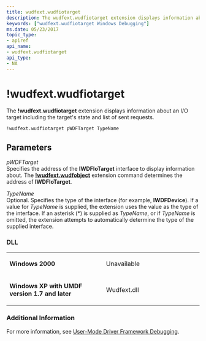 ```yaml
---
title: wudfext.wudfiotarget
description: The wudfext.wudfiotarget extension displays information about an I/O target including the target's state and list of sent requests.
keywords: ["wudfext.wudfiotarget Windows Debugging"]
ms.date: 05/23/2017
topic_type:
- apiref
api_name:
- wudfext.wudfiotarget
api_type:
- NA
---
```


# !wudfext.wudfiotarget


The **!wudfext.wudfiotarget** extension displays information about an I/O target including the target's state and list of sent requests.

```dbgcmd
!wudfext.wudfiotarget pWDFTarget TypeName
```

## <span id="Parameters"></span><span id="parameters"></span><span id="PARAMETERS"></span>Parameters


<span id="_______pWDFTarget______"></span><span id="_______pwdftarget______"></span><span id="_______PWDFTARGET______"></span> *pWDFTarget*   
Specifies the address of the **IWDFIoTarget** interface to display information about. The [**!wudfext.wudfobject**](-wudfext-wudfobject.md) extension command determines the address of **IWDFIoTarget**.

<span id="_______TypeName______"></span><span id="_______typename______"></span><span id="_______TYPENAME______"></span> *TypeName*   
Optional. Specifies the type of the interface (for example, **IWDFDevice**). If a value for *TypeName* is supplied, the extension uses the value as the type of the interface. If an asterisk (\*) is supplied as *TypeName*, or if *TypeName* is omitted, the extension attempts to automatically determine the type of the supplied interface.

### <span id="DLL"></span><span id="dll"></span>DLL

<table>
<colgroup>
<col width="50%" />
<col width="50%" />
</colgroup>
<tbody>
<tr class="odd">
<td align="left"><p><strong>Windows 2000</strong></p></td>
<td align="left"><p>Unavailable</p></td>
</tr>
<tr class="even">
<td align="left"><p><strong>Windows XP with UMDF version 1.7 and later</strong></p></td>
<td align="left"><p>Wudfext.dll</p></td>
</tr>
</tbody>
</table>

 

### <span id="Additional_Information"></span><span id="additional_information"></span><span id="ADDITIONAL_INFORMATION"></span>Additional Information

For more information, see [User-Mode Driver Framework Debugging](user-mode-driver-framework-debugging.md).

 

 





